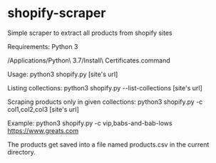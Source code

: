 # shopify-scraper
Simple scraper to extract all products from shopify sites


Requirements:
Python 3

/Applications/Python\ 3.7/Install\ Certificates.command


Usage:
python3 shopify.py [site's url]

Listing collections:
python3 shopify.py --list-collections [site's url]

Scraping products only in given collections:
python3 shopify.py -c col1,col2,col3 [site's url]

Example:
python3 shopify.py -c vip,babs-and-bab-lows https://www.greats.com

The products get saved into a file named products.csv in the current directory.

